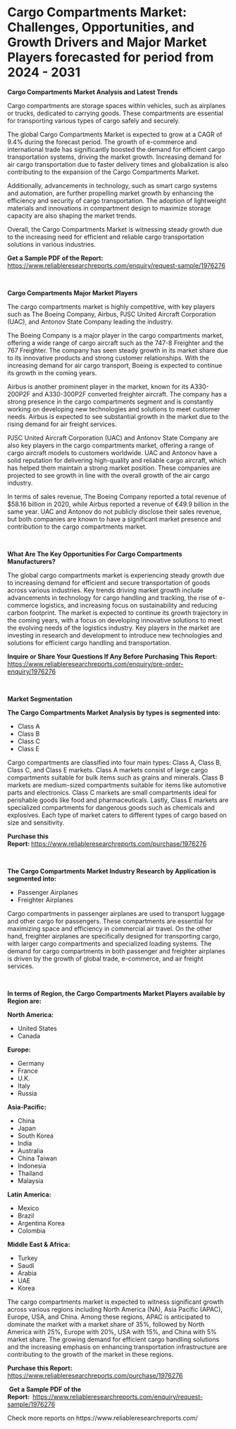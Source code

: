 <p><h1>Cargo Compartments Market: Challenges, Opportunities, and Growth Drivers and Major Market Players forecasted for period from 2024 - 2031</h1></p><p><strong>Cargo Compartments Market Analysis and Latest Trends</strong></p>
<p><p>Cargo compartments are storage spaces within vehicles, such as airplanes or trucks, dedicated to carrying goods. These compartments are essential for transporting various types of cargo safely and securely.</p><p>The global Cargo Compartments Market is expected to grow at a CAGR of 9.4% during the forecast period. The growth of e-commerce and international trade has significantly boosted the demand for efficient cargo transportation systems, driving the market growth. Increasing demand for air cargo transportation due to faster delivery times and globalization is also contributing to the expansion of the Cargo Compartments Market.</p><p>Additionally, advancements in technology, such as smart cargo systems and automation, are further propelling market growth by enhancing the efficiency and security of cargo transportation. The adoption of lightweight materials and innovations in compartment design to maximize storage capacity are also shaping the market trends.</p><p>Overall, the Cargo Compartments Market is witnessing steady growth due to the increasing need for efficient and reliable cargo transportation solutions in various industries.</p></p>
<p><strong>Get a Sample PDF of the Report:&nbsp;</strong> <a href="https://www.reliableresearchreports.com/enquiry/request-sample/1976276">https://www.reliableresearchreports.com/enquiry/request-sample/1976276</a></p>
<p>&nbsp;</p>
<p><strong>Cargo Compartments Major Market Players</strong></p>
<p><p>The cargo compartments market is highly competitive, with key players such as The Boeing Company, Airbus, PJSC United Aircraft Corporation (UAC), and Antonov State Company leading the industry. </p><p>The Boeing Company is a major player in the cargo compartments market, offering a wide range of cargo aircraft such as the 747-8 Freighter and the 767 Freighter. The company has seen steady growth in its market share due to its innovative products and strong customer relationships. With the increasing demand for air cargo transport, Boeing is expected to continue its growth in the coming years.</p><p>Airbus is another prominent player in the market, known for its A330-200P2F and A330-300P2F converted freighter aircraft. The company has a strong presence in the cargo compartments segment and is constantly working on developing new technologies and solutions to meet customer needs. Airbus is expected to see substantial growth in the market due to the rising demand for air freight services.</p><p>PJSC United Aircraft Corporation (UAC) and Antonov State Company are also key players in the cargo compartments market, offering a range of cargo aircraft models to customers worldwide. UAC and Antonov have a solid reputation for delivering high-quality and reliable cargo aircraft, which has helped them maintain a strong market position. These companies are projected to see growth in line with the overall growth of the air cargo industry.</p><p>In terms of sales revenue, The Boeing Company reported a total revenue of $58.16 billion in 2020, while Airbus reported a revenue of €49.9 billion in the same year. UAC and Antonov do not publicly disclose their sales revenue, but both companies are known to have a significant market presence and contribution to the cargo compartments market.</p></p>
<p>&nbsp;</p>
<p><strong>What Are The Key Opportunities For Cargo Compartments Manufacturers?</strong></p>
<p><p>The global cargo compartments market is experiencing steady growth due to increasing demand for efficient and secure transportation of goods across various industries. Key trends driving market growth include advancements in technology for cargo handling and tracking, the rise of e-commerce logistics, and increasing focus on sustainability and reducing carbon footprint. The market is expected to continue its growth trajectory in the coming years, with a focus on developing innovative solutions to meet the evolving needs of the logistics industry. Key players in the market are investing in research and development to introduce new technologies and solutions for efficient cargo handling and transportation.</p></p>
<p><strong>Inquire or Share Your Questions If Any Before Purchasing This Report:</strong> <a href="https://www.reliableresearchreports.com/enquiry/pre-order-enquiry/1976276">https://www.reliableresearchreports.com/enquiry/pre-order-enquiry/1976276</a></p>
<p>&nbsp;</p>
<p><strong>Market Segmentation</strong></p>
<p><strong>The Cargo Compartments Market Analysis by types is segmented into:</strong></p>
<p><ul><li>Class A</li><li>Class B</li><li>Class C</li><li>Class E</li></ul></p>
<p><p>Cargo compartments are classified into four main types: Class A, Class B, Class C, and Class E markets. Class A markets consist of large cargo compartments suitable for bulk items such as grains and minerals. Class B markets are medium-sized compartments suitable for items like automotive parts and electronics. Class C markets are small compartments ideal for perishable goods like food and pharmaceuticals. Lastly, Class E markets are specialized compartments for dangerous goods such as chemicals and explosives. Each type of market caters to different types of cargo based on size and sensitivity.</p></p>
<p><strong>Purchase this Report:&nbsp;</strong><a href="https://www.reliableresearchreports.com/purchase/1976276">https://www.reliableresearchreports.com/purchase/1976276</a></p>
<p>&nbsp;</p>
<p><strong>The Cargo Compartments Market Industry Research by Application is segmented into:</strong></p>
<p><ul><li>Passenger Airplanes</li><li>Freighter Airplanes</li></ul></p>
<p><p>Cargo compartments in passenger airplanes are used to transport luggage and other cargo for passengers. These compartments are essential for maximizing space and efficiency in commercial air travel. On the other hand, freighter airplanes are specifically designed for transporting cargo, with larger cargo compartments and specialized loading systems. The demand for cargo compartments in both passenger and freighter airplanes is driven by the growth of global trade, e-commerce, and air freight services.</p></p>
<p>&nbsp;</p>
<p><strong>In terms of Region, the Cargo Compartments Market Players available by Region are:</strong></p>
<p>
    <p> <strong> North America: </strong>
        <ul>
            <li>United States</li>
            <li>Canada</li>
        </ul>
        </p> 
    <p> <strong> Europe: </strong>
        <ul>
            <li>Germany</li>
            <li>France</li>
            <li>U.K.</li>
            <li>Italy</li>
            <li>Russia</li>
        </ul>
        </p> 
    <p> <strong> Asia-Pacific: </strong>
        <ul>
            <li>China</li>
            <li>Japan</li>
            <li>South Korea</li>
            <li>India</li>
            <li>Australia</li>
            <li>China Taiwan</li>
            <li>Indonesia</li>
            <li>Thailand</li>
            <li>Malaysia</li>
        </ul>
        </p> 
    <p> <strong> Latin America: </strong>
        <ul>
            <li>Mexico</li>
            <li>Brazil</li>
            <li>Argentina Korea</li>
            <li>Colombia</li>
        </ul>
        </p> 
    <p> <strong> Middle East & Africa: </strong>
        <ul>
            <li>Turkey</li>
            <li>Saudi</li>
            <li>Arabia</li>
            <li>UAE</li>
            <li>Korea</li>
        </ul>
    </p>
    </p>
<p><p>The cargo compartments market is expected to witness significant growth across various regions including North America (NA), Asia Pacific (APAC), Europe, USA, and China. Among these regions, APAC is anticipated to dominate the market with a market share of 35%, followed by North America with 25%, Europe with 20%, USA with 15%, and China with 5% market share. The growing demand for efficient cargo handling solutions and the increasing emphasis on enhancing transportation infrastructure are contributing to the growth of the market in these regions.</p></p>
<p><strong>Purchase this Report: </strong><a href="https://www.reliableresearchreports.com/purchase/1976276">https://www.reliableresearchreports.com/purchase/1976276</a></p>
<p>&nbsp;<strong>Get a Sample PDF of the Report:&nbsp;&nbsp;</strong><a href="https://www.reliableresearchreports.com/enquiry/request-sample/1976276">https://www.reliableresearchreports.com/enquiry/request-sample/1976276</a></p>
<p><strong></strong></p>
<p>Check more reports on https://www.reliableresearchreports.com/</p>